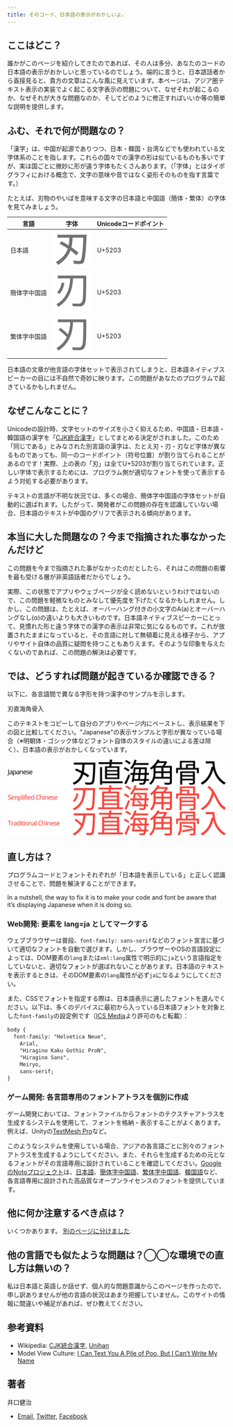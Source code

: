 ```yaml
---
title: そのコード、日本語の表示がおかしいよ。
---
```


## ここはどこ？

誰かがこのページを紹介してきたのであれば、その人は多分、あなたのコードの日本語の表示がおかしいと思っているのでしょう。端的に言うと、<span xml:lang="zh-Hans" lang="zh-Hans">日本語話者から直接見ると、貴方の文章はこんな風に見えています。</span>本ページは、アジア圏テキスト表示の実装でよく起こる文字表示の問題について、なぜそれが起こるのか、なぜそれが大きな問題なのか、そしてどのように修正すればいいか等の簡単な説明を提供します。

## ふむ、それで何が問題なの？

「漢字」は、中国が起源でありつつ、日本・韓国・台湾などでも使われている文字体系のことを指します。これらの国々での漢字の形は似ているものも多いですが、実は国ごとに微妙に形が違う字体もたくさんあります。（「字体」とはタイポグラフィにおける概念で、文字の意味や音ではなく姿形そのものを指す言葉です。）

たとえば、刃物のやいばを意味する文字の日本語と中国語（簡体・繁体）の字体を見てみましょう。

| 言語           | 字体                                | Unicodeコードポイント |
|----------------|-------------------------------------|---------------------|
| 日本語          | ![刃, 日本語](img/knife-jp.png)      | U+5203              |
| 簡体字中国語     | ![刃, 簡体字中国語](img/knife-sc.png) | U+5203              |
| 繁体字中国語     | ![刃, 繁体字中国語](img/knife-tc.png) | U+5203              |

日本語の文章が他言語の字体セットで表示されてしまうと、日本語ネイティブスピーカーの目には不自然で奇妙に映ります。この問題があなたのプログラムで起きているかもしれません。

## なぜこんなことに？

Unicodeの設計時、文字セットのサイズを小さく抑えるため、中国語・日本語・韓国語の漢字を「[CJK統合漢字](https://ja.wikipedia.org/wiki/CJK%E7%B5%B1%E5%90%88%E6%BC%A2%E5%AD%97)」としてまとめる決定がされました。このため「同じである」とみなされた別言語の漢字は、たとえ<span xml:lang="ja" lang="ja">刃</span>・<span  xml:lang="zh-Hans" lang="zh-Hans">刃</span>・<span xml:lang="zh-Hant" lang="zh-Hant">刃</span>など字体が異なるものであっても、同一のコードポイント（符号位置）が割り当てられることがあるのです！実際、上の表の「刃」は全てU+5203が割り当てられています。正しい字体で表示するためには、プログラム側が適切なフォントを使って表示するよう対処する必要があります。

テキストの言語が不明な状況では、多くの場合、簡体字中国語の字体セットが自動的に選ばれます。したがって、開発者がこの問題の存在を認識していない場合、日本語のテキストが中国のグリフで表示される傾向があります。

## 本当に大した問題なの？今まで指摘された事なかったんだけど
この問題を今まで指摘された事がなかったのだとしたら、それはこの問題の影響を最も受ける層が非英語話者だからでしょう。

実際、この状態でアプリやウェブページが全く読めないというわけではないので、この問題を軽微なものとみなして優先度を下げたくなるかもしれません。しかし、この問題は、たとえば、オーバーハング付きの小文字のA(a)とオーバーハングなし(α)の違いよりも大きいものです。日本語ネイティブスピーカーにとって、見慣れた形と違う字体での漢字の表示は非常に気になるものです。これが放置されたままになっていると、その言語に対して無頓着に見える様子から、アプリやサイト自体の品質に疑問を持つこともありえます。そのような印象を与えたくないのであれば、この問題の解決は必要です。

## では、どうすれば問題が起きているか確認できる？

以下に、各言語間で異なる字形を持つ漢字のサンプルを示します。

<span class="emkanji" xml:lang="ja" lang="ja">刃直海角骨入</span>

このテキストをコピーして自分のアプリやページ内にペーストし、表示結果を下の図と比較してください。"Japanese"の表示サンプルと字形が異なっている場合（※明朝体・ゴシック体などフォント自体のスタイルの違いによる差は除く）、日本語の表示がおかしくなっています。

![刃直海角骨入](img/testtext-correct.png)

## 直し方は？

プログラムコードとフォントそれぞれが「日本語を表示している」と正しく認識させることで、問題を解決することができます。

In a nutshell, the way to fix it is to make your code and font be aware that it’s displaying Japanese when it is doing so. 

### Web開発: 要素を lang=ja としてマークする

ウェブブラウザーは普段、`font-family: sans-serif`などのフォント宣言に基づいて適切なフォントを自動で選びます。しかし、ブラウザーやOSの言語設定によっては、DOM要素の`lang`または`xml:lang`属性で明示的に`ja`という言語指定をしていないと、適切なフォントが選ばれないことがあります。日本語のテキストを表示するときは、そのDOM要素の`lang`属性が必ず`ja`になるようにしてください。

また、CSSでフォントを指定する際は、日本語表示に適したフォントを選んでください。以下は、多くのデバイスに最初から入っている日本語フォントを対象とした`font-family`の設定例です（[ICS Media](https://ics.media/entry/200317/)より許可のもと転載）：

    body {
      font-family: "Helvetica Neue",
        Arial,
        "Hiragino Kaku Gothic ProN",
        "Hiragino Sans",
        Meiryo,
        sans-serif;
    }

### ゲーム開発: 各言語専用のフォントアトラスを個別に作成

ゲーム開発においては、フォントファイルからフォントのテクスチャアトラスを生成するシステムを使用して、フォントを格納・表示することがよくあります。例えば、Unityの[TextMesh Pro](https://docs.unity3d.com/Manual/com.unity.textmeshpro.html)など。

このようなシステムを使用している場合、アジアの各言語ごとに別々のフォントアトラスを生成するようにしてください。また、それらを生成するための元となるフォントがその言語専用に設計されていることを確認してください。[GoogleのNotoプロジェクト](https://fonts.google.com/noto)は、[日本語](https://fonts.google.com/noto/specimen/Noto+Sans+JP)、[簡体字中国語](https://fonts.google.com/noto/specimen/Noto+Sans+SC)、[繁体字中国語](https://fonts.google.com/noto/specimen/Noto+Sans+TC)、[韓国語](https://fonts.google.com/noto/specimen/Noto+Sans+KR)など、各言語専用に設計された高品質なオープンライセンスのフォントを提供しています。

## 他に何か注意するべき点は？

いくつかあります。 [別のページに分けました](otherthings_ja.html).

## 他の言語でも似たような問題は？◯◯な環境での直し方は無いの？

私は日本語と英語しか話せず、個人的な問題意識からこのページを作ったので、申し訳ありませんが他の言語の状況はあまり把握していません。このサイトの情報に間違いや補足があれば、ぜひ教えてください。

## 参考資料

* Wikipedia: [CJK統合漢字](https://ja.wikipedia.org/wiki/CJK%E7%B5%B1%E5%90%88%E6%BC%A2%E5%AD%97), [Unihan](https://ja.wikipedia.org/wiki/Unihan)
* Model View Culture: [I Can Text You A Pile of Poo, But I Can’t Write My Name](https://modelviewculture.com/pieces/i-can-text-you-a-pile-of-poo-but-i-cant-write-my-name)

## 著者
井口健治
* [Email](mailto&#58;%&#54;Ee%65d&#108;&#101;&#64;&#104;eistak%2&#69;%63om), [Twitter](https://twitter.com/needle), [Facebook](http://heistak.com/fb)
